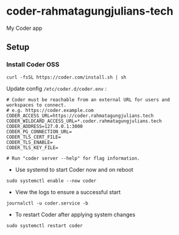 # coder-rahmatagungjulians-tech
My Coder app

## Setup 

### Install Coder OSS
```
curl -fsSL https://coder.com/install.sh | sh
```

Update config `/etc/coder.d/coder.env` :
```
# Coder must be reachable from an external URL for users and workspaces to connect.
# e.g. https://coder.example.com
CODER_ACCESS_URL=https://coder.rahmatagungjulians.tech
CODER_WILDCARD_ACCESS_URL=*.coder.rahmatagungjulians.tech
CODER_ADDRESS=127.0.0.1:3000
CODER_PG_CONNECTION_URL=
CODER_TLS_CERT_FILE=
CODER_TLS_ENABLE=
CODER_TLS_KEY_FILE=

# Run "coder server --help" for flag information.                                                   
```

- Use systemd to start Coder now and on reboot
```
sudo systemctl enable --now coder
```

- View the logs to ensure a successful start
```
journalctl -u coder.service -b
```

- To restart Coder after applying system changes
```
sudo systemctl restart coder
```
